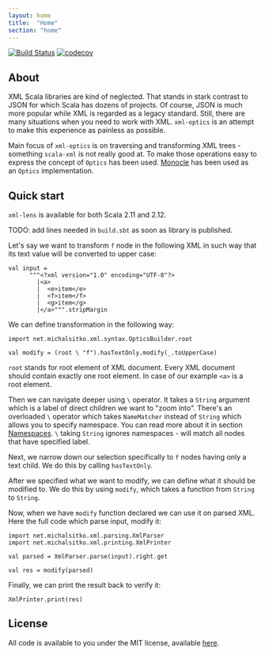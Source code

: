```yaml
---
layout: home
title:  "Home"
section: "home"
---
```


[![Build Status](https://api.travis-ci.org/note/xml-lens.svg)](https://travis-ci.org/note/xml-lens)
[![codecov](https://codecov.io/gh/note/xml-lens/branch/master/graph/badge.svg)](https://codecov.io/gh/note/xml-lens)

## About

XML Scala libraries are kind of neglected. That stands in stark contrast to JSON for which Scala has dozens of projects.
Of course, JSON is much more popular while XML is regarded as a legacy standard. Still, there are many situations when 
you need to work with XML. `xml-optics` is an attempt to make this experience as painless as possible.
  
Main focus of `xml-optics` is on traversing and transforming XML trees - something `scala-xml` is not 
really good at. To make those operations easy to express the concept of `Optics` has been used. 
[Monocle](http://julien-truffaut.github.io/Monocle/) has been used as an `Optics` implementation. 

## <a name="quick_start"></a>Quick start

`xml-lens` is available for both Scala 2.11 and 2.12.

TODO: add lines needed in `build.sbt` as soon as library is published.

Let's say we want to transform `f` node in the following XML in such way that its text value will be converted to 
upper case:

```tut:silent
val input =
      """<?xml version="1.0" encoding="UTF-8"?>
        |<a>
        |  <e>item</e>
        |  <f>item</f>
        |  <g>item</g>
        |</a>""".stripMargin
```

We can define transformation in the following way: 

```tut:book
import net.michalsitko.xml.syntax.OpticsBuilder.root

val modify = (root \ "f").hasTextOnly.modify(_.toUpperCase)
```

`root` stands for root element of XML document. Every XML document should contain exactly one root element. In case
of our example `<a>` is a root element. 

Then we can navigate deeper using `\` operator. It takes a `String` argument which is a label of direct children we want to 
"zoom into". There's an overloaded `\` operator which takes `NameMatcher` instead of `String` which allows you to specify 
namespace. You can read more about it in section [Namespaces](docs/namespaces.html). `\` taking `String` ignores namespaces - 
will match all nodes that have specified label. 

Next, we narrow down our selection specifically to `f` nodes having only a text child. We do this by calling `hasTextOnly`.

After we specified what we want to modify, we can define what it should be modified to. We do this by using `modify`,
which takes a function from `String` to `String`.

Now, when we have `modify` function declared we can use it on parsed XML. Here the full code which parse input,
modify it:

```tut:silent
import net.michalsitko.xml.parsing.XmlParser
import net.michalsitko.xml.printing.XmlPrinter

val parsed = XmlParser.parse(input).right.get

val res = modify(parsed)
```

Finally, we can print the result back to verify it:

```tut:book
XmlPrinter.print(res)
```

## License

All code is available to you under the MIT license, available [here](https://github.com/note/xml-lens/blob/master/LICENSE).

